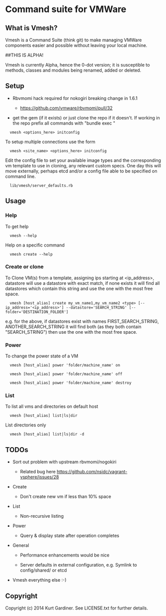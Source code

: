 # Command suite for VMWare

## What is Vmesh?

Vmesh is a Command Suite (think git) to make managing VMWare components easier and possible without leaving your local machine.

##THIS IS ALPHA!

Vmesh is currently Alpha, hence the 0-dot version; it is susceptible to methods, classes and modules being renamed, added or deleted.

## Setup

* Rbvmomi hack required for nokogiri breaking change in 1.6.1

  * https://github.com/vmware/rbvmomi/pull/32

* get the gem (if it exists) or just clone the repo if it doesn't.  If working in the repo prefix all commands with "bundle exec "

```
  vmesh <options_here> initconfig
```

To setup multiple connections use the form

```
  vmesh <site_name> <options_here> initconfig
```

Edit the config file to set your available image types and the corresponding vm template to use in cloning, any relevant custom specs.  One day this will move externally, perhaps etcd and/or a config file able to be specified on command line.
```
  lib/vmesh/server_defaults.rb 
```

## Usage

### Help

To get help
  
```
  vmesh --help
```

Help on a specific command

```
  vmesh create --help
```

### Create or clone

To Clone VM(s) from a template, assigning ips starting at <ip_address>, datastore will use a datastore with exact match, if none exists it will find all datastores which contain this string and use the one with the most free space.

```
  vmesh [host_alias] create my_vm_name1,my_vm_name2 <type> [--ip_address='<ip_address>'] --datastore='SEARCH_STRING' [--folder='DESTINATION_FOLDER']
```
e.g. for the above, if datastores exist with names FIRST_SEARCH_STRING, ANOTHER_SEARCH_STRING it will find both (as they both contain "SEARCH_STRING") then use the one with the most free space.

### Power

To change the power state of a VM

```
  vmesh [host_alias] power 'folder/machine_name' on
```

```
  vmesh [host_alias] power 'folder/machine_name' off
```

```
  vmesh [host_alias] power 'folder/machine_name' destroy
```

### List

To list all vms and directories on default host

```
  vmesh [host_alias] list|ls|dir
```

List directories only

```
  vmesh [host_alias] list|ls|dir -d 
```

## TODOs

* Sort out problem with upstream rbvmomi/nogokiri

  * Related bug here https://github.com/nsidc/vagrant-vsphere/issues/28

* Create

  * Don't create new vm if less than 10% space

* List 

  * Non-recursive listing

* Power
  
  * Query & display state after operation completes

* General

  * Performance enhancements would be nice

  * Server defaults in external configuration, e.g. Symlink to config/shared/ or etcd

* Vmesh everything else :-)


## Copyright

Copyright (c) 2014 Kurt Gardiner. See LICENSE.txt for further details.


